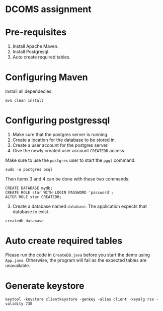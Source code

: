 # DCOMS assignment

# Pre-requisites

1. Install Apache Maven.
2. Install Postgresql.
3. Auto create required tables.

# Configuring Maven

Install all dependecies:

```
mvn clean install
```

# Configuring postgressql

1. Make sure that the postgres server is running.
2. Create a location for the database to be stored in.
3. Create a user account for the postgres server.
4. Give the newly created user account `CREATEDB` access.

Make sure to use the `postgres` user to start the `pgql` command.

```
sudo -u postgres psql
```

Then items 3 and 4 can be done with these two commands:

```
CREATE DATABASE mydb;
CREATE ROLE star WITH LOGIN PASSWORD 'password';
ALTER ROLE star CREATEDB;
```

3. Create a database named `database`. The application expects that database to exist.

```
createdb database
```

# Auto create required tables

Please run the code in `CreateDB.java` before you start the demo using `App.java`. Otherwise, the program will fail as the expected tables are unavailable.

# Generate keystore

```
keytool -keystore clientkeystore -genkey -alias client -keyalg rsa -validity 730
```
